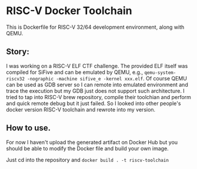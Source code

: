 # RISC-V Docker Toolchain

This is Dockerfile for RISC-V 32/64 development environment, along with QEMU.

## Story:

I was working on a RISC-V ELF CTF challenge. The provided ELF itself was compiled 
for SiFive and can be emulated by QEMU, e.g., `qemu-system-riscv32 -nographic -machine sifive_e -kernel xxx.elf`. 
Of course QEMU can be used as GDB server so I can remote into emulated environment 
and trace the execution but my GDB just does not support such architecture. I tried 
to tap into RISC-V brew repository, compile their toolchian and perform and quick 
remote debug but it just failed. So I looked into other people's docker version RISC-V 
toolchain and rewrote into my version. 


## How to use.

For now I haven't upload the generated artifact on Docker Hub but you should be able 
to modify the Docker file and build your own image.

Just cd into the repository and `docker build . -t riscv-toolchain`